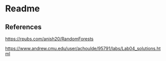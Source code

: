 # Readme

## References
https://rpubs.com/anish20/RandomForests

https://www.andrew.cmu.edu/user/achoulde/95791/labs/Lab04_solutions.html
